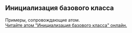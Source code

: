 ## Инициализация базового класса

Примеры, сопровождающие атом.  
[Читайте атом "Инициализация базового класса" онлайн.](https://stepik.org/lesson/350604/step/1)